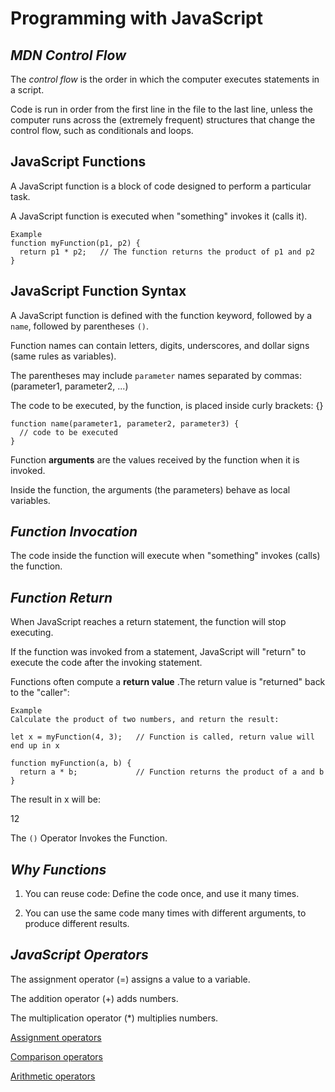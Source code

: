 # **Programming with JavaScript**

## ***MDN Control Flow***

The *control flow* is the order in which the computer executes statements in a script.

Code is run in order from the first line in the file to the last line, unless the computer runs across the (extremely frequent) structures that change the control flow, such as conditionals and loops.

## JavaScript Functions

A JavaScript function is a block of code designed to perform a particular task.

A JavaScript function is executed when "something" invokes it (calls it).

```
Example
function myFunction(p1, p2) {
  return p1 * p2;   // The function returns the product of p1 and p2
}
```

## JavaScript Function Syntax

A JavaScript function is defined with the function keyword, followed by a `name`, followed by parentheses `()`.

Function names can contain letters, digits, underscores, and dollar signs (same rules as variables).

The parentheses may include `parameter` names separated by commas:
(parameter1, parameter2, ...)

The code to be executed, by the function, is placed inside curly brackets: {}

```
function name(parameter1, parameter2, parameter3) {
  // code to be executed
}
```

Function **arguments** are the values received by the function when it is invoked.

Inside the function, the arguments (the parameters) behave as local variables.

## *Function Invocation*

The code inside the function will execute when "something" invokes (calls) the function.

## *Function Return*

When JavaScript reaches a return statement, the function will stop executing.

If the function was invoked from a statement, JavaScript will "return" to execute the code after the invoking statement.

Functions often compute a **return value** .The return value is "returned" back to the "caller":

```
Example
Calculate the product of two numbers, and return the result:

let x = myFunction(4, 3);   // Function is called, return value will end up in x

function myFunction(a, b) {
  return a * b;             // Function returns the product of a and b
}
```
The result in x will be:

12

The `()` Operator Invokes the Function.

## *Why Functions*

1. You can reuse code: Define the code once, and use it many times.

2. You can use the same code many times with different arguments, to produce different results.

## ***JavaScript Operators***

The assignment operator (=) assigns a value to a variable.

The addition operator (+) adds numbers.

The multiplication operator (*) multiplies numbers.

[Assignment operators](https://developer.mozilla.org/en-US/docs/Web/JavaScript/Guide/Expressions_and_Operators#assignment_operators)

[Comparison operators](https://developer.mozilla.org/en-US/docs/Web/JavaScript/Guide/Expressions_and_Operators#comparison_operators)

[Arithmetic operators](https://developer.mozilla.org/en-US/docs/Web/JavaScript/Guide/Expressions_and_Operators#arithmetic_operators)
